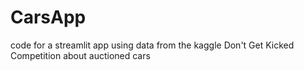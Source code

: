 # CarsApp
code for a streamlit app using data from the kaggle Don't Get Kicked Competition about auctioned cars
